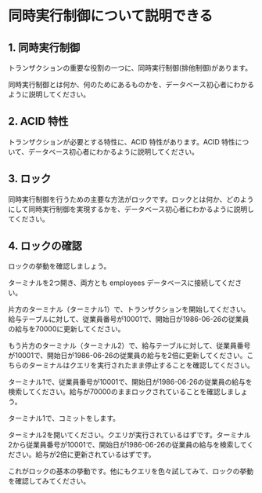 # 同時実行制御について説明できる


## 1. 同時実行制御

トランザクションの重要な役割の一つに、同時実行制御(排他制御)があります。

同時実行制御とは何か、何のためにあるものかを、データベース初心者にわかるように説明してください。

## 2. ACID 特性

トランザクションが必要とする特性に、ACID 特性があります。ACID 特性について、データベース初心者にわかるように説明してください。

## 3. ロック

同時実行制御を行うための主要な方法がロックです。ロックとは何か、どのようにして同時実行制御を実現するかを、データベース初心者にわかるように説明してください。

## 4. ロックの確認

ロックの挙動を確認しましょう。

ターミナルを2つ開き、両方とも employees データベースに接続してください。

片方のターミナル（ターミナル1）で、トランザクションを開始してください。給与テーブルに対して、従業員番号が10001で、開始日が1986-06-26の従業員の給与を70000に更新してください。

もう片方のターミナル（ターミナル2）で、給与テーブルに対して、従業員番号が10001で、開始日が1986-06-26の従業員の給与を2倍に更新してください。こちらのターミナルはクエリを実行されたまま停止することを確認してください。

ターミナル1で、従業員番号が10001で、開始日が1986-06-26の従業員の給与を検索してください。給与が70000のままロックされていることを確認しましょう。

ターミナル1で、コミットをします。

ターミナル2を開いてください。クエリが実行されているはずです。ターミナル2から従業員番号が10001で、開始日が1986-06-26の従業員の給与を検索してください。給与が2倍に更新されているはずです。

これがロックの基本の挙動です。他にもクエリを色々試してみて、ロックの挙動を確認してみてください。